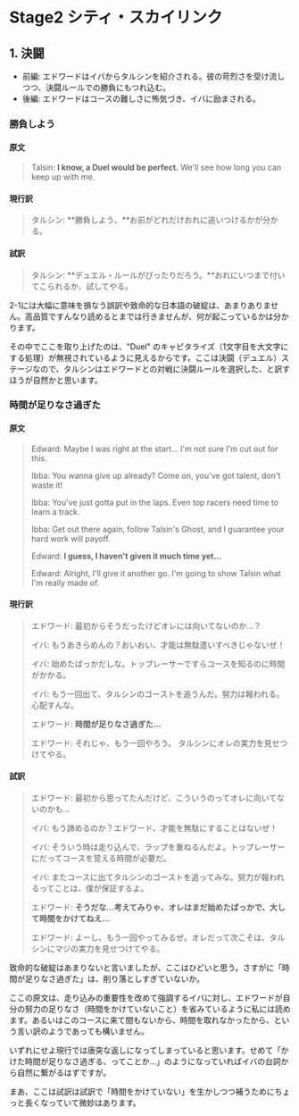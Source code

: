 # Stage2 シティ・スカイリンク

## 1. 決闘

* 前編: エドワードはイバからタルシンを紹介される。彼の苛烈さを受け流しつつ、決闘ルールでの勝負にもつれ込む。
* 後編: エドワードはコースの難しさに怖気づき、イバに励まされる。

### 勝負しよう

#### 原文

> Talsin: **I know, a Duel would be perfect.** We'll see how long you can keep up with me.

#### 現行訳

> タルシン: **勝負しよう、**お前がどれだけおれに追いつけるかが分かる。

#### 試訳

> タルシン: **デュエル・ルールがぴったりだろう。**おれにいつまで付いてこられるか、試してやる。

2-1には大幅に意味を損なう誤訳や致命的な日本語の破綻は、あまりありません。高品質ですんなり読めるとまでは行きませんが、何が起こっているかは分かります。

その中でここを取り上げたのは、"Duel" のキャピタライズ（1文字目を大文字にする処理）が無視されているように見えるからです。ここは決闘（デュエル）ステージなので、タルシンはエドワードとの対戦に決闘ルールを選択した、と訳すほうが自然かと思います。

### 時間が足りなさ過ぎた

#### 原文

> Edward: Maybe I was right at the start... I'm not sure I'm cut out for this.
>
> Ibba: You wanna give up already? Come on, you've got talent, don't waste it!
>
> Ibba: You've just gotta put in the laps. Even top racers need time to learn a track.
>
> Ibba: Get out there again, follow Talsin's Ghost, and I guarantee your hard work will payoff.
>
> Edward: **I guess, I haven't given it much time yet...**
>
> Edward: Alright, I'll give it another go. I'm going to show Talsin what I'm really made of.

#### 現行訳

> エドワード: 最初からそうだったけどオレには向いてないのか...？
>
> イバ: もうあきらめんの？おいおい、才能は無駄遣いすべきじゃないぜ！
>
> イバ: 始めたばっかだしな。トップレーサーですらコースを知るのに時間がかかる。
>
> イバ: もう一回出て、タルシンのゴーストを追うんだ。努力は報われる。心配すんな。
>
> エドワード: **時間が足りなさ過ぎた...**
>
> エドワード: それじゃ、もう一回やろう。 タルシンにオレの実力を見せつけてやる。

#### 試訳

> エドワード: 最初から思ってたんだけど、こういうのってオレに向いてないのかも…
>
> イバ: もう諦めるのか？エドワード、才能を無駄にすることはないぜ！
>
> イバ: そういう時は走り込んで、ラップを重ねるんだよ。トップレーサーにだってコースを覚える時間が必要だ。
>
> イバ: またコースに出てタルシンのゴーストを追ってみな。努力が報われるってことは、僕が保証するよ。
>
> エドワード: **そうだな…考えてみりゃ、オレはまだ始めたばっかで、大して時間をかけてねえ…**
>
> エドワード: よーし、もう一回やってみるぜ。オレだって次こそは、タルシンにマジの実力を見せつけてやる。

致命的な破綻はあまりないと言いましたが、ここはひどいと思う。さすがに「時間が足りなさ過ぎた」は、削り落としすぎていないか。

ここの原文は、走り込みの重要性を改めて強調するイバに対し、エドワードが自分の努力の足りなさ（時間をかけていないこと）を省みているように私には読めます。あるいはこのコースに来て間もないから、時間を取れなかったから、という言い訳のようであっても構いません。

いずれにせよ現行では唐突な返しになってしまっていると思います。せめて「かけた時間が足りなさ過ぎる、ってことか…」のようになっていればイバの台詞から自然に繋がるはずですが。

まあ、ここは試訳は試訳で「時間をかけていない」を生かしつつ補うためにちょっと長くなっていて微妙はあります。
